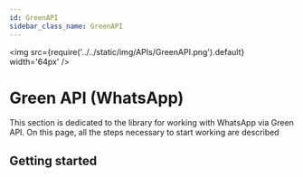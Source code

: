 ```yaml
---
id: GreenAPI
sidebar_class_name: GreenAPI
---
```


<img src={require('../../static/img/APIs/GreenAPI.png').default} width='64px' />

# Green API (WhatsApp)

This section is dedicated to the library for working with WhatsApp via Green API. On this page, all the steps necessary to start working are described

## Getting started

